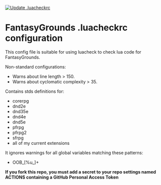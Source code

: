 [![Update .luacheckrc](https://github.com/bmos/FG-luacheck/actions/workflows/main.yml/badge.svg)](https://github.com/bmos/FG-luacheck/actions/workflows/main.yml)

# FantasyGrounds .luacheckrc configuration
This config file is suitable for using luacheck to check lua code for FantasyGrounds.

Non-standard configurations:
* Warns about line length > 150.
* Warns about cyclomatic complexity > 35.

Contains stds definitions for:
* corerpg
* dnd2e
* dnd35e
* dnd4e
* dnd5e
* pfrpg
* pfrpg2
* sfrpg
* all of my current extensions

It ignores warnings for all global variables matching these patterns:
* OOB_[%u_]+

**If you fork this repo, you must add a secret to your repo settings named ACTIONS containing a GitHub Personal Access Token**
